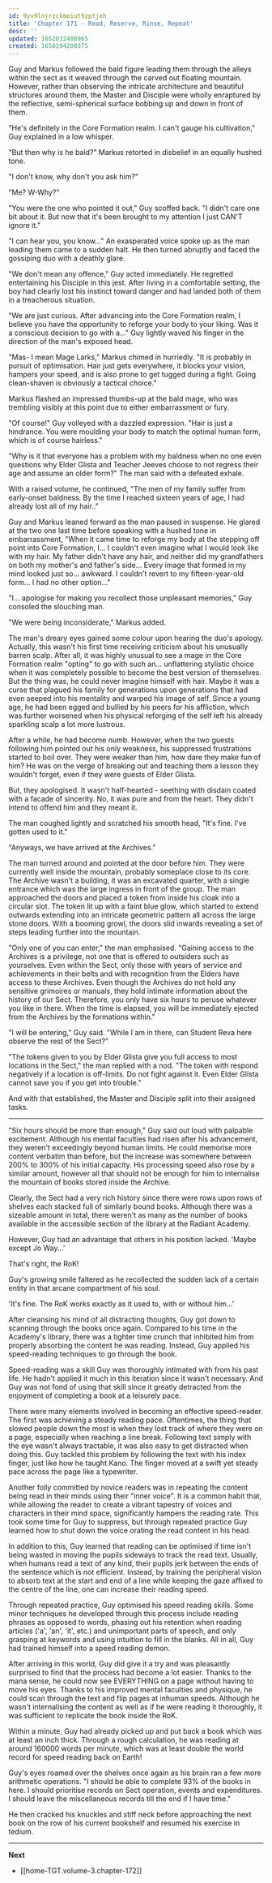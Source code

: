 ```yaml
---
id: 9yv9lnjrzckmeiut9zptjeh
title: 'Chapter 171 - Read, Reserve, Rinse, Repeat'
desc: ''
updated: 1652032486965
created: 1650194200375
---
```


Guy and Markus followed the bald figure leading them through the alleys within the sect as it weaved through the carved out floating mountain. However, rather than observing the intricate architecture and beautiful structures around them, the Master and Disciple were wholly enraptured by the reflective, semi-spherical surface bobbing up and down in front of them.

"He's definitely in the Core Formation realm. I can't gauge his cultivation," Guy explained in a low whisper.

"But then why is he bald?" Markus retorted in disbelief in an equally hushed tone.

"I don't know, why don't you ask him?"

"Me? W-Why?"

"You were the one who pointed it out," Guy scoffed back. "I didn't care one bit about it. But now that it's been brought to my attention I just CAN'T ignore it."

"I can hear you, you know..." An exasperated voice spoke up as the man leading them came to a sudden halt. He then turned abruptly and faced the gossiping duo with a deathly glare.

"We don't mean any offence," Guy acted immediately. He regretted entertaining his Disciple in this jest. After living in a comfortable setting, the boy had clearly lost his instinct toward danger and had landed both of them in a treacherous situation.

"We are just curious. After advancing into the Core Formation realm, I believe you have the opportunity to reforge your body to your liking. Was it a conscious decision to go with a..." Guy lightly waved his finger in the direction of the man's exposed head.

"Mas- I mean Mage Larks," Markus chimed in hurriedly. "It is probably in pursuit of optimisation. Hair just gets everywhere, it blocks your vision, hampers your speed, and is also prone to get tugged during a fight. Going clean-shaven is obviously a tactical choice."

Markus flashed an impressed thumbs-up at the bald mage, who was trembling visibly at this point due to either embarrassment or fury.

"Of course!" Guy volleyed with a dazzled expression. "Hair is just a hindrance. You were moulding your body to match the optimal human form, which is of course hairless."

"Why is it that everyone has a problem with my baldness when no one even questions why Elder Glista and Teacher Jeeves choose to not regress their age and assume an older form?" The man said with a defeated exhale.

With a raised volume, he continued, "The men of my family suffer from early-onset baldness. By the time I reached sixteen years of age, I had already lost all of my hair.."

Guy and Markus leaned forward as the man paused in suspense. He glared at the two one last time before speaking with a hushed tone in embarrassment, "When it came time to reforge my body at the stepping off point into Core Formation, I... I couldn't even imagine what I would look like with my hair. My father didn't have any hair, and neither did my grandfathers on both my mother's and father's side... Every image that formed in my mind looked just so... awkward. I couldn't revert to my fifteen-year-old form... I had no other option..."

"I... apologise for making you recollect those unpleasant memories," Guy consoled the slouching man.

"We were being inconsiderate," Markus added.

The man's dreary eyes gained some colour upon hearing the duo's apology. Actually, this wasn't his first time receiving criticism about his unusually barren scalp. After all, it was highly unusual to see a mage in the Core Formation realm "opting" to go with such an... unflattering stylistic choice when it was completely possible to become the best version of themselves. But the thing was, he could never imagine himself with hair. Maybe it was a curse that plagued his family for generations upon generations that had even seeped into his mentality and warped his image of self. Since a young age, he had been egged and bullied by his peers for his affliction, which was further worsened when his physical reforging of the self left his already sparkling scalp a lot more lustrous.

After a while, he had become numb. However, when the two guests following him pointed out his only weakness, his suppressed frustrations started to boil over. They were weaker than him, how dare they make fun of him? He was on the verge of breaking out and teaching them a lesson they wouldn't forget, even if they were guests of Elder Glista.

But, they apologised. It wasn't half-hearted - seething with disdain coated with a facade of sincerity. No, it was pure and from the heart. They didn't intend to offend him and they meant it.

The man coughed lightly and scratched his smooth head, "It's fine. I've gotten used to it."

"Anyways, we have arrived at the Archives."

The man turned around and pointed at the door before him. They were currently well inside the mountain, probably someplace close to its core. The Archive wasn't a building, it was an excavated quarter, with a single entrance which was the large ingress in front of the group. The man approached the doors and placed a token from inside his cloak into a circular slot. The token lit up with a faint blue glow, which started to extend outwards extending into an intricate geometric pattern all across the large stone doors. With a booming growl, the doors slid inwards revealing a set of steps leading further into the mountain.

"Only one of you can enter," the man emphasised. "Gaining access to the Archives is a privilege, not one that is offered to outsiders such as yourselves. Even within the Sect, only those with years of service and achievements in their belts and with recognition from the Elders have access to these Archives. Even though the Archives do not hold any sensitive grimoires or manuals, they hold intimate information about the history of our Sect. Therefore, you only have six hours to peruse whatever you like in there. When the time is elapsed, you will be immediately ejected from the Archives by the formations within."

"I will be entering," Guy said. "While I am in there, can Student Reva here observe the rest of the Sect?"

"The tokens given to you by Elder Glista give you full access to most locations in the Sect," the man replied with a nod. "The token with respond negatively if a location is off-limits. Do not fight against it. Even Elder Glista cannot save you if you get into trouble."

And with that established, the Master and Disciple split into their assigned tasks.

____

"Six hours should be more than enough," Guy said out loud with palpable excitement. Although his mental faculties had risen after his advancement, they weren't exceedingly beyond human limits. He could memorise more content verbatim than before, but the increase was somewhere between 200% to 300% of his initial capacity. His processing speed also rose by a similar amount, however all that should not be enough for him to internalise the mountain of books stored inside the Archive.

Clearly, the Sect had a very rich history since there were rows upon rows of shelves each stacked full of similarly bound books. Although there was a sizeable amount in total, there weren't as many as the number of books available in the accessible section of the library at the Radiant Academy.

However, Guy had an advantage that others in his position lacked. 'Maybe except Jo Way...'

That's right, the RoK!

Guy's growing smile faltered as he recollected the sudden lack of a certain entity in that arcane compartment of his soul.

'It's fine. The RoK works exactly as it used to, with or without him...'

After cleansing his mind of all distracting thoughts, Guy got down to scanning through the books once again. Compared to his time in the Academy's library, there was a tighter time crunch that inhibited him from properly absorbing the content he was reading. Instead, Guy applied his speed-reading techniques to go through the book.

Speed-reading was a skill Guy was thoroughly intimated with from his past life. He hadn't applied it much in this iteration since it wasn't necessary. And Guy was not fond of using that skill since it greatly detracted from the enjoyment of completing a book at a leisurely pace.

There were many elements involved in becoming an effective speed-reader. The first was achieving a steady reading pace. Oftentimes, the thing that slowed people down the most is when they lost track of where they were on a page, especially when reaching a line break. Following text simply with the eye wasn't always tractable, it was also easy to get distracted when doing this. Guy tackled this problem by following the text with his index finger, just like how he taught Kano. The finger moved at a swift yet steady pace across the page like a typewriter.

Another folly committed by novice readers was in repeating the content being read in their minds using their "inner voice". It is a common habit that, while allowing the reader to create a vibrant tapestry of voices and characters in their mind space, significantly hampers the reading rate. This took some time for Guy to suppress, but through repeated practice Guy learned how to shut down the voice orating the read content in his head.

In addition to this, Guy learned that reading can be optimised if time isn't being wasted in moving the pupils sideways to track the read text. Usually, when humans read a text of any kind, their pupils jerk between the ends of the sentence which is not efficient. Instead, by training the peripheral vision to absorb text at the start and end of a line while keeping the gaze affixed to the centre of the line, one can increase their reading speed.

Through repeated practice, Guy optimised his speed reading skills. Some minor techniques he developed through this process include reading phrases as opposed to words, phasing out his retention when reading articles ('a', 'an', 'it', etc.) and unimportant parts of speech, and only grasping at keywords and using intuition to fill in the blanks. All in all, Guy had trained himself into a speed reading demon.

After arriving in this world, Guy did give it a try and was pleasantly surprised to find that the process had become a lot easier. Thanks to the mana sense, he could now see EVERYTHING on a page without having to move his eyes. Thanks to his improved mental faculties and physique, he could scan through the text and flip pages at inhuman speeds. Although he wasn't internalising the content as well as if he were reading it thoroughly, it was sufficient to replicate the book inside the RoK.

Within a minute, Guy had already picked up and put back a book which was at least an inch thick. Through a rough calculation, he was reading at around 160000 words per minute, which was at least double the world record for speed reading back on Earth!

Guy's eyes roamed over the shelves once again as his brain ran a few more arithmetic operations. "I should be able to complete 93% of the books in here. I should prioritise records on Sect operation, events and expenditures. I should leave the miscellaneous records till the end if I have time."

He then cracked his knuckles and stiff neck before approaching the next book on the row of his current bookshelf and resumed his exercise in tedium.

____

**Next**
* [[home-TGT.volume-3.chapter-172]]